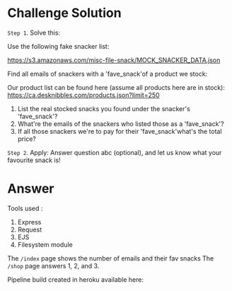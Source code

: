 
# Challenge Solution

`Step 1`. Solve this:

Use the following fake snacker list:

https://s3.amazonaws.com/misc-file-snack/MOCK_SNACKER_DATA.json

Find all emails of snackers with a 'fave_snack'of a product we stock:

Our product list can be found here (assume all products here are in stock):
https://ca.desknibbles.com/products.json?limit=250

1) List the real stocked snacks you found under the snacker's 'fave_snack'?
2) What're the emails of the snackers who listed those as a 'fave_snack'?
3) If all those snackers we're to pay for their 'fave_snack'what's the total price?

`Step 2`. Apply: 
Answer question abc (optional), and let us know what your favourite snack is!



# Answer
  Tools used :
  1. Express
  2. Request
  3. EJS
  4. Filesystem module

 The `/index` page shows the number of emails and their fav snacks 
 The `/shop` page answers 1, 2, and 3.


Pipeline build created in heroku available here: 


